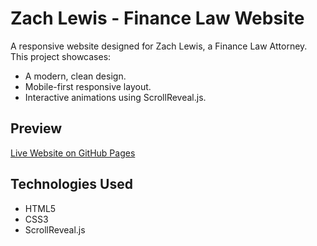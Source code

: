 # Zach Lewis - Finance Law Website

A responsive website designed for Zach Lewis, a Finance Law Attorney. This project showcases:
- A modern, clean design.
- Mobile-first responsive layout.
- Interactive animations using ScrollReveal.js.

## Preview
[Live Website on GitHub Pages](https://abrilmarangoni.github.io/Law/)


## Technologies Used
- HTML5
- CSS3
- ScrollReveal.js
